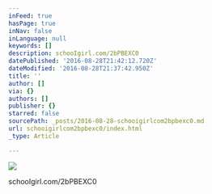 ```yaml
---
inFeed: true
hasPage: true
inNav: false
inLanguage: null
keywords: []
description: schooIgirl.com/2bPBEXC0
datePublished: '2016-08-28T21:42:12.720Z'
dateModified: '2016-08-28T21:37:42.950Z'
title: ''
author: []
via: {}
authors: []
publisher: {}
starred: false
sourcePath: _posts/2016-08-28-schooigirlcom2bpbexc0.md
url: schooigirlcom2bpbexc0/index.html
_type: Article

---
```

![](https://the-grid-user-content.s3-us-west-2.amazonaws.com/0f966227-18b0-4867-9097-d505269feddf.jpg)

schooIgirl.com/2bPBEXC0